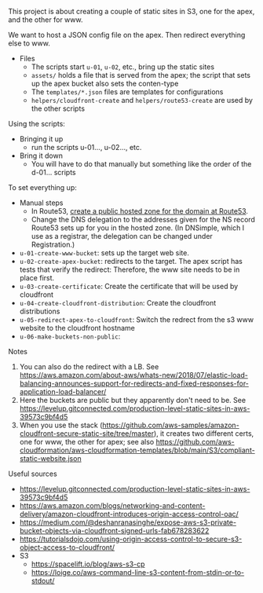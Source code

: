 This project is about creating a couple of static sites in S3, one for the apex, and the other
for www.

We want to host a JSON config file on the apex. Then redirect everything else to www.

* Files
  * The scripts start `u-01`, `u-02`, etc., bring up the static sites
  * `assets/` holds a file that is served from the apex; the script that sets up the apex bucket
    also sets the conten-type
  * The `templates/*.json` files are templates for configurations
  * `helpers/cloudfront-create` and `helpers/route53-create` are used by the other scripts

Using the scripts:

* Bringing it up
  * run the scripts u-01..., u-02..., etc.
* Bring it down
  * You will have to do that manually but something like the order of the d-01... scripts

To set everything up:

* Manual steps
  * In Route53, [create a public hosted zone for the domain at Route53](https://us-east-1.console.aws.amazon.com/route53/v2/hostedzones?region=us-east-1#). 
  * Change the DNS delegation to the addresses given for the NS record Route53 sets up for you 
    in the hosted zone. (In DNSimple, which I use as a registrar, the delegation can be changed under Registration.)
* `u-01-create-www-bucket`: sets up the target web site.
* `u-02-create-apex-bucket`: redirects to the target. The apex script has tests that verify the redirect: Therefore, the www site
needs to be in place first.
* `u-03-create-certificate`: Create the certificate that will be used by cloudfront
* `u-04-create-cloudfront-distribution`: Create the cloudfront distributions
* `u-05-redirect-apex-to-cloudfront`: Switch the redrect from the s3 www website to the cloudfront hostname
* `u-06-make-buckets-non-public`: 

Notes

1. You can also do the redirect with a LB. See https://aws.amazon.com/about-aws/whats-new/2018/07/elastic-load-balancing-announces-support-for-redirects-and-fixed-responses-for-application-load-balancer/
2. Here the buckets are public but they apparently don't need to be. See https://levelup.gitconnected.com/production-level-static-sites-in-aws-39573c9bf4d5
3. When you use the stack (https://github.com/aws-samples/amazon-cloudfront-secure-static-site/tree/master), it creates two different certs, one for www, the other for apex; see also https://github.com/aws-cloudformation/aws-cloudformation-templates/blob/main/S3/compliant-static-website.json

Useful sources

* https://levelup.gitconnected.com/production-level-static-sites-in-aws-39573c9bf4d5
* https://aws.amazon.com/blogs/networking-and-content-delivery/amazon-cloudfront-introduces-origin-access-control-oac/
* https://medium.com/@deshanranasinghe/expose-aws-s3-private-bucket-objects-via-cloudfront-signed-urls-fab678283622
* https://tutorialsdojo.com/using-origin-access-control-to-secure-s3-object-access-to-cloudfront/
* S3
  * https://spacelift.io/blog/aws-s3-cp
  * https://loige.co/aws-command-line-s3-content-from-stdin-or-to-stdout/
